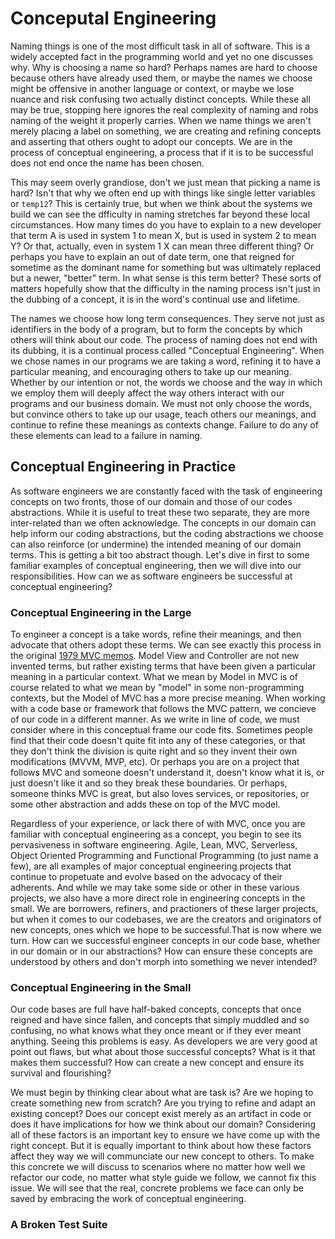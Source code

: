 # Conceputal Engineering

Naming things is one of the most difficult task in all of software. This is a widely accepted fact in the programming world and yet no one discusses why. Why is choosing a name so hard? Perhaps names are hard to choose because others have already used them, or maybe the names we choose might be offensive in another language or context, or maybe we lose nuance and risk confusing two actually distinct concepts. While these all may be true, stopping here ignores the real complexity of naming and robs naming of the weight it properly carries. When we name things we aren't merely placing a label on something, we are creating and refining concepts and asserting that others ought to adopt our concepts. We are in the process of conceptual engineering, a process that if it is to be successful does not end once the name has been chosen.

This may seem overly grandiose, don't we just mean that picking a name is hard? Isn't that why we often end up with things like single letter variables or `temp12`? This is certainly true, but when we think about the systems we build we can see the dfficulty in naming stretches far beyond these local circumstances. How many times do you have to explain to a new developer that term A is used in system 1 to mean X, but is used in system 2 to mean Y? Or that, actually, even in system 1 X can mean three different thing? Or perhaps you have to explain an out of date term, one that reigned for sometime as the dominant name for something but was ultimately replaced but a newer, "better" term. In what sense is this term better? These sorts of matters hopefully show that the difficulty in the naming process isn't just in the dubbing of a concept, it is in the word's continual use and lifetime.

The names we choose how long term consequences. They serve not just as identifiers in the body of a program, but to form the concepts by which others will think about our code. The process of naming does not end with its dubbing, it is a continual process called "Conceptual Engineering". When we chose names in our programs we are taking a word, refining it to have a particular meaning, and encouraging others to take up our meaning. Whether by our intention or not, the words we choose and the way in which we employ them will deeply affect the way others interact with our programs and our business domain. We must not only choose the words, but convince others to take up our usage, teach others our meanings, and continue to refine these meanings as contexts change. Failure to do any of these elements can lead to a failure in naming.

## Conceptual Engineering in Practice

As software engineers we are constantly faced with the task of engineering concepts on two fronts, those of our domain and those of our codes abstractions. While it is useful to treat these two separate, they are more inter-related than we often acknowledge. The concepts in our domain can help inform our coding abstractions, but the coding abstractions we choose can also reinforce (or undermine) the intended meaning of our domain terms. This is getting a bit too abstract though. Let's dive in first to some familiar examples of conceptual engineering, then we will dive into our responsibilities. How can we as software engineers be successful at conceptual engineering?

### Conceptual Engineering in the Large

To engineer a concept is a take words, refine their meanings, and then advocate that others adopt these terms. We can see exactly this process in the original [1979 MVC memos](https://folk.uio.no/trygver/2007/MVC_Originals.pdf). Model View and Controller are not new invented terms, but rather existing terms that have been given a particular meaning in a particular context. What we mean by Model in MVC is of course related to what we mean by "model" in some non-programming contexts, but the Model of MVC has a more precise meaning. When working with a code base or framework that follows the MVC pattern, we concieve of our code in a different manner. As we write in line of code, we must consider where in this conceptual frame our code fits. Sometimes people find that their code doesn't quite fit into any of these categories, or that they don't think the division is quite right and so they invent their own modifications (MVVM, MVP, etc). Or perhaps you are on a project that follows MVC and someone doesn't understand it, doesn't know what it is, or just doesn't like it and so they break these boundaries. Or perhaps, someone thinks MVC is great, but also loves services, or repositories, or some other abstraction and adds these on top of the MVC model.

Regardless of your experience, or lack there of with MVC, once you are familiar with conceptual engineering as a concept, you begin to see its pervasiveness in software engineering. Agile, Lean, MVC, Serverless, Object Oriented Programming and Functional Programming (to just name a few), are all examples of major conceptual engineering projects that continue to propetuate and evolve based on the advocacy of their adherents. And while we may take some side or other in these various projects, we also have a more direct role in engineering concepts in the small. We are borrowers, refiners, and practioners of these larger projects, but when it comes to our codebases, we are the creators and originators of new concepts, ones which we hope to be successful.That is now where we turn. How can we successful engineer concepts in our code base, whether in our domain or in our abstractions? How can ensure these concepts are understood by others and don't morph into something we never intended?

### Conceptual Engineering in the Small

Our code bases are full have half-baked concepts, concepts that once reigned and have since fallen, and concepts that simply muddled and so confusing, no what knows what they once meant or if they ever meant anything. Seeing this problems is easy. As developers we are very good at point out flaws, but what about those successful concepts? What is it that makes them successful? How can create a new concept and ensure its survival and flourishing?

We must begin by thinking clear about what are task is? Are we hoping to create something new from scratch? Are you trying to refine and adapt an existing concept? Does our concept exist merely as an artifact in code or does it have implications for how we think about our domain? Considering all of these factors is an important key to ensure we have come up with the right concept. But it is equally important to think about how these factors affect they way we will communciate our new concept to others. To make this concrete we will discuss to scenarios where no matter how well we refactor our code, no matter what style guide we follow, we cannot fix this issue. We will see that the real, concrete problems we face can only be saved by embracing the work of conceptual engineering.

### A Broken Test Suite

